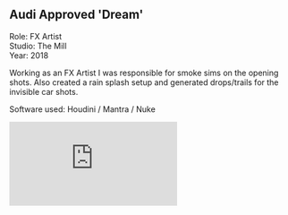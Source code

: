 ## Audi Approved 'Dream'

Role: FX Artist  
Studio: The Mill  
Year: 2018  

Working as an FX Artist I was responsible for smoke sims on the opening shots. Also created 
a rain splash setup and generated drops/trails for the invisible car shots. 


Software used: Houdini / Mantra / Nuke

<div class="video-responsive">
<iframe src='https://www.youtube.com/embed/b5T81OvRPu4' frameborder='0' allowfullscreen></iframe>
</div>
